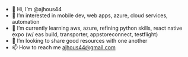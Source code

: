 - 👋 Hi, I’m @ajhous44
- 👀 I’m interested in mobile dev, web apps, azure, cloud services, automation
- 🌱 I’m currently learning aws, azure, refining python skills, react native expo (w/ eas build, transporter, appstoreconnect, testflight)
- 💞️ I’m looking to share good resources with one another
- 📫 How to reach me ajhous44@gmail.com

<!---
ajhous44/ajhous44 is a ✨ special ✨ repository because its `README.md` (this file) appears on your GitHub profile.
You can click the Preview link to take a look at your changes.
--->
